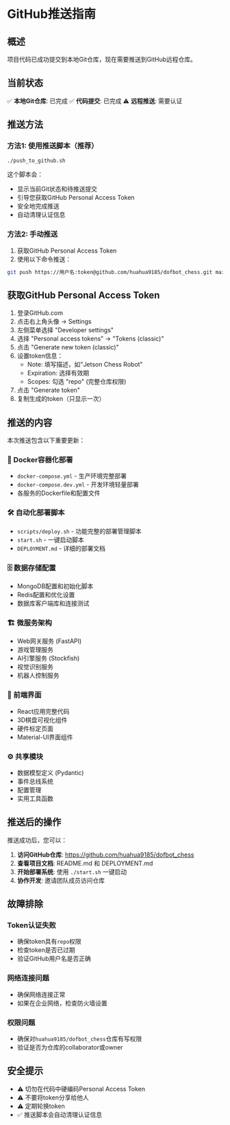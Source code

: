 # GitHub推送指南

## 概述
项目代码已成功提交到本地Git仓库，现在需要推送到GitHub远程仓库。

## 当前状态
✅ **本地Git仓库**: 已完成
✅ **代码提交**: 已完成
⚠️  **远程推送**: 需要认证

## 推送方法

### 方法1: 使用推送脚本（推荐）
```bash
./push_to_github.sh
```

这个脚本会：
- 显示当前Git状态和待推送提交
- 引导您获取GitHub Personal Access Token
- 安全地完成推送
- 自动清理认证信息

### 方法2: 手动推送
1. 获取GitHub Personal Access Token
2. 使用以下命令推送：
```bash
git push https://用户名:token@github.com/huahua9185/dofbot_chess.git main
```

## 获取GitHub Personal Access Token

1. 登录GitHub.com
2. 点击右上角头像 → Settings
3. 左侧菜单选择 "Developer settings"
4. 选择 "Personal access tokens" → "Tokens (classic)"
5. 点击 "Generate new token (classic)"
6. 设置token信息：
   - Note: 填写描述，如"Jetson Chess Robot"
   - Expiration: 选择有效期
   - Scopes: 勾选 "repo" (完整仓库权限)
7. 点击 "Generate token"
8. 复制生成的token（只显示一次）

## 推送的内容

本次推送包含以下重要更新：

### 🐳 Docker容器化部署
- `docker-compose.yml` - 生产环境完整部署
- `docker-compose.dev.yml` - 开发环境轻量部署
- 各服务的Dockerfile和配置文件

### 🛠️ 自动化部署脚本
- `scripts/deploy.sh` - 功能完整的部署管理脚本
- `start.sh` - 一键启动脚本
- `DEPLOYMENT.md` - 详细的部署文档

### 🗄️ 数据存储配置
- MongoDB配置和初始化脚本
- Redis配置和优化设置
- 数据库客户端库和连接测试

### 🏗️ 微服务架构
- Web网关服务 (FastAPI)
- 游戏管理服务
- AI引擎服务 (Stockfish)
- 视觉识别服务
- 机器人控制服务

### 🎨 前端界面
- React应用完整代码
- 3D棋盘可视化组件
- 硬件标定页面
- Material-UI界面组件

### ⚙️ 共享模块
- 数据模型定义 (Pydantic)
- 事件总线系统
- 配置管理
- 实用工具函数

## 推送后的操作

推送成功后，您可以：

1. **访问GitHub仓库**: https://github.com/huahua9185/dofbot_chess
2. **查看项目文档**: README.md 和 DEPLOYMENT.md
3. **开始部署系统**: 使用 `./start.sh` 一键启动
4. **协作开发**: 邀请团队成员访问仓库

## 故障排除

### Token认证失败
- 确保token具有`repo`权限
- 检查token是否已过期
- 验证GitHub用户名是否正确

### 网络连接问题
- 确保网络连接正常
- 如果在企业网络，检查防火墙设置

### 权限问题
- 确保对`huahua9185/dofbot_chess`仓库有写权限
- 验证是否为仓库的collaborator或owner

## 安全提示

- ⚠️ 切勿在代码中硬编码Personal Access Token
- ⚠️ 不要将token分享给他人
- ⚠️ 定期轮换token
- ✅ 推送脚本会自动清理认证信息